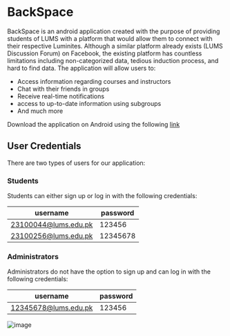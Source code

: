 # BackSpace

BackSpace is an android application created with the purpose of providing students of LUMS with a platform that would allow them to connect with their respective Luminites. Although a similar platform already exists (LUMS Discussion Forum) on Facebook, the existing platform has countless limitations including non-categorized data, tedious induction process, and hard to find data. The application will allow users to:

- Access information regarding courses and instructors
- Chat with their friends in groups
- Receive real-time notifications
- access to up-to-date information using subgroups
- And much more


Download the application on Android using the following [link](https://appsenjoy.com/en/oiy0DWveny1ukGc/file)


## User Credentials

There are two types of users for our application:

### Students
Students can either sign up or log in with the following credentials:

| username | password |
|----------|----------|
| 23100044@lums.edu.pk | 123456 |
| 23100256@lums.edu.pk | 12345678 |

### Administrators
Administrators do not have the option to sign up and can log in with the following credentials:

| username | password |
|----------|----------|
| 12345678@lums.edu.pk | 123456 |



![image](https://imgur.com/7ymDs44)

